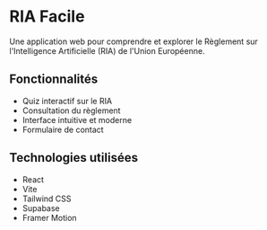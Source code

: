 # RIA Facile

Une application web pour comprendre et explorer le Règlement sur l'Intelligence Artificielle (RIA) de l'Union Européenne.

## Fonctionnalités

- Quiz interactif sur le RIA
- Consultation du règlement
- Interface intuitive et moderne
- Formulaire de contact

## Technologies utilisées

- React
- Vite
- Tailwind CSS
- Supabase
- Framer Motion 